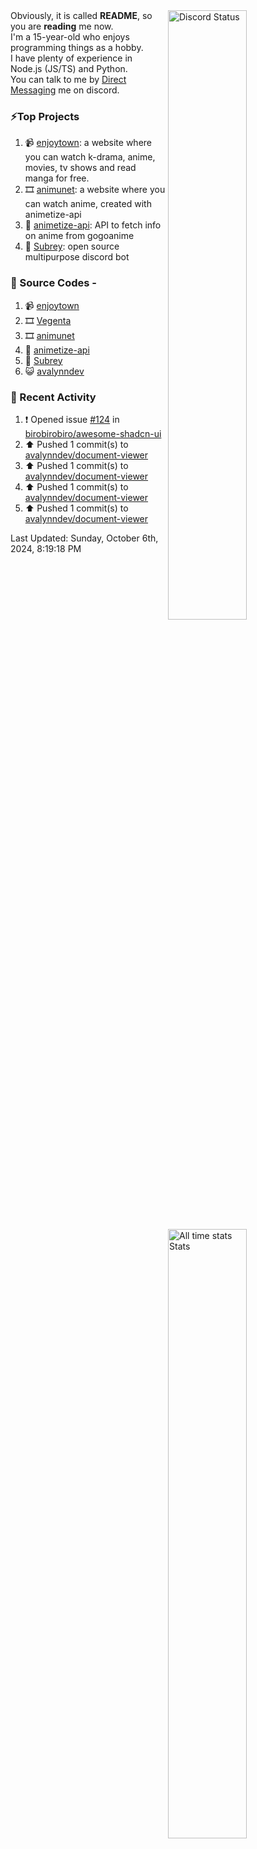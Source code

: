 <a href="https://discord.com/users/735059235141845003" target="_blank">
	<img width="50%" align="right" alt="Discord Status" src="https://lanyard.cnrad.dev/api/735059235141845003?bg=1f1f1f&borderRadius=5px">
</a>
<a href="https://wakatime.com/@Avalynn" target="_blank">
	<img width="50%" align="right" alt="All time stats Stats" src="https://github-readme-stats-one-liard-37.vercel.app/api/wakatime?username=avalynn&border_radius=5px&theme=dark&bg_color=1f1f1f&border_color=1f1f1f&icon_color=58a6ff&show_icons=true&disable_animations=true&custom_title=All%20Time%20Stats&v=2\&layout=compact">
</a>

<div align="left">
Obviously, it is called <b>README</b>, so you are <b>reading</b> me now.<br> 
I'm a 15-year-old who enjoys programming things as a hobby. <br>
I have plenty of experience in Node.js (JS/TS) and Python.<br>
You can talk to me by <a href="https://discord.com/users/735059235141845003">Direct Messaging</a> me on discord.<br>
</div>

### ⚡Top Projects
1. 📹 [enjoytown](https://enjoytown.netlify.app/): a website where you can watch k-drama, anime, movies, tv shows and read manga for free.
2. 🎞️ [animunet](https://animunet.vercel.app): a website where you can watch anime, created with animetize-api
3. 🎉 [animetize-api](https://animetize-api.vercel.app): API to fetch info on anime from gogoanime 
2. 🤖 [Subrey](https://github.com/InfiniteDevs/Subrey): open source multipurpose discord bot

### 📄 Source Codes -
1. 📹 [enjoytown](https://github.com/avalynndev/enjoytown) 
2. 🎞️ [Vegenta](https://github.com/InfiniteDevs/vegenta)
3. 🎞️ [animunet](https://github.com/InfiniteDevs/animunet)
4. 🎉 [animetize-api](https://github.com/avalynndev/animetize-api)
5. 🤖 [Subrey](https://github.com/InfiniteDevs/Subrey)
6. 😺 [avalynndev](https://github.com/avalynndev/avalynn-web)

### 📄 Recent Activity

<!--RECENT_ACTIVITY:start-->
1. ❗️ Opened issue [#124](https://github.com/birobirobiro/awesome-shadcn-ui/issues/124) in [birobirobiro/awesome-shadcn-ui](https://github.com/birobirobiro/awesome-shadcn-ui)<br>
2. ⬆️ Pushed 1 commit(s) to [avalynndev/document-viewer](https://github.com/avalynndev/document-viewer)<br>
3. ⬆️ Pushed 1 commit(s) to [avalynndev/document-viewer](https://github.com/avalynndev/document-viewer)<br>
4. ⬆️ Pushed 1 commit(s) to [avalynndev/document-viewer](https://github.com/avalynndev/document-viewer)<br>
5. ⬆️ Pushed 1 commit(s) to [avalynndev/document-viewer](https://github.com/avalynndev/document-viewer)<br>
<!--RECENT_ACTIVITY:end-->

<!--RECENT_ACTIVITY:last_update-->
Last Updated: Sunday, October 6th, 2024, 8:19:18 PM
<!--RECENT_ACTIVITY:last_update_end-->
